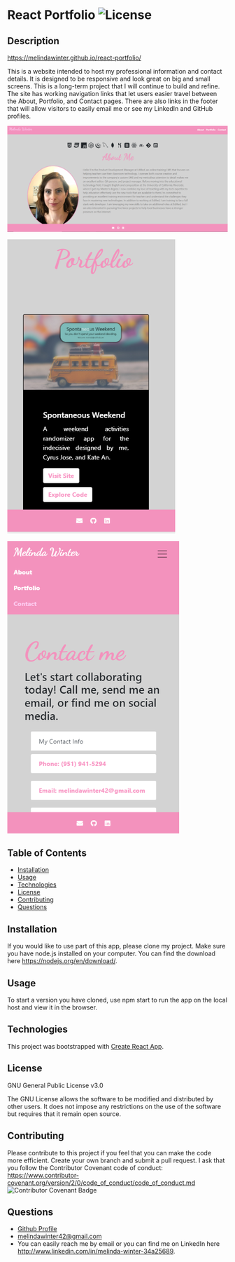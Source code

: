 # React Portfolio ![License](https://img.shields.io/badge/License-GPLv3-blue.svg)

## Description

<https://melindawinter.github.io/react-portfolio/>

This is a website intended to host my professional information and contact details. It is designed to be responsive and look great on big and small screens. This is a long-term project that I will continue to build and refine. The site has working navigation links that let users easier travel between the About, Portfolio, and Contact pages. There are also links in the footer that will allow visitors to easily email me or see my LinkedIn and GitHub profiles.

![about](readme1.png)

![portfolio](readme2.png)

![contact](readme3.png)

## Table of Contents

- [Installation](#installation)
- [Usage](#usage)
- [Technologies](#technologies)
- [License](#license)
- [Contributing](#contributing)
- [Questions](#questions)

## Installation

If you would like to use part of this app, please clone my project. Make sure you have node.js installed on your computer. You can find the download here <https://nodejs.org/en/download/>.

## Usage

To start a version you have cloned, use npm start to run the app on the local host and view it in the browser.

## Technologies

This project was bootstrapped with [Create React App](https://github.com/facebook/create-react-app).

## License

GNU General Public License v3.0

The GNU License allows the software to be modified and distributed by other users. It does not impose any restrictions on the use of the software but requires that it remain open source.

## Contributing

Please contribute to this project if you feel that you can make the code more efficient. Create your own branch and submit a pull request. I ask that you follow the Contributor Covenant code of conduct: <https://www.contributor-covenant.org/version/2/0/code_of_conduct/code_of_conduct.md> ![Contributor Covenant Badge](https://img.shields.io/badge/Contributor%20Covenant-v2.0%20adopted-ff69b4.svg)

## Questions

- [Github Profile](https://github.com/melindawinter)
- melindawinter42@gmail.com
- You can easily reach me by email or you can find me on LinkedIn here <http://www.linkedin.com/in/melinda-winter-34a25689>.
